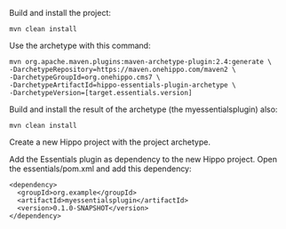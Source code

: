 Build and install the project:
```
mvn clean install
```

Use the archetype with this command:

```
mvn org.apache.maven.plugins:maven-archetype-plugin:2.4:generate \
-DarchetypeRepository=https://maven.onehippo.com/maven2 \
-DarchetypeGroupId=org.onehippo.cms7 \
-DarchetypeArtifactId=hippo-essentials-plugin-archetype \
-DarchetypeVersion=[target.essentials.version]
```

Build and install the result of the archetype (the myessentialsplugin) also:
```
mvn clean install
```

Create a new Hippo project with the project archetype.

Add the Essentials plugin as dependency to the new Hippo project. Open the essentials/pom.xml and add this dependency:
```
<dependency>
  <groupId>org.example</groupId>
  <artifactId>myessentialsplugin</artifactId>
  <version>0.1.0-SNAPSHOT</version>
</dependency>
```
